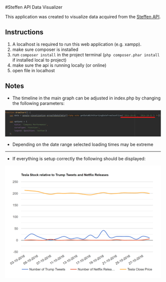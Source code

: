 #Steffen API Data Visualizer

This application was created to visualize data acquired from the [Steffen API](https://github.com/AlsoSteffen/steff-data-processing).



 Instructions
---
 1. A localhost is required to run this web application (e.g. xampp).
 2. make sure composer is installed
 3. run `composer install` in the project terminal (`php composer.phar install` if installed local to project)
 4. make sure the api is running locally (or online)
 5. open file in localhost
 
 Notes
---
- The timeline in the main graph can be adjusted in index.php by changing the following parameters:

![date_change_img](images/date_change.png)
- Depending on the date range selected loading times may be extreme

---
- If everything is setup correctly the following should be displayed:

![chart_img](images/main_chart.png)